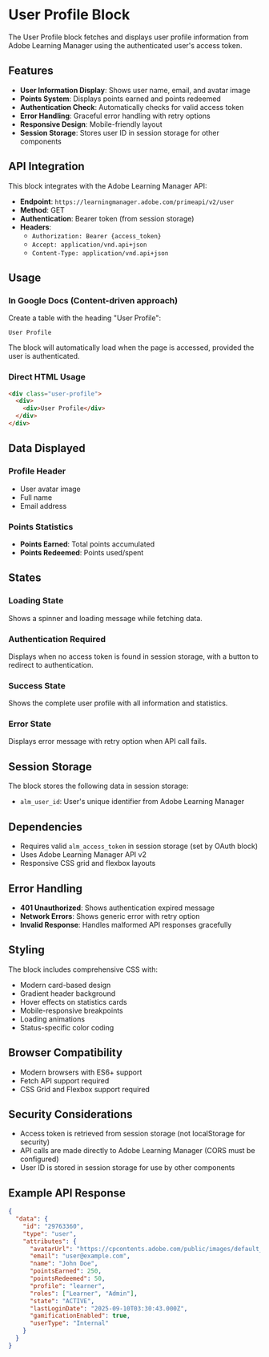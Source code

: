 # User Profile Block

The User Profile block fetches and displays user profile information from Adobe Learning Manager using the authenticated user's access token.

## Features

- **User Information Display**: Shows user name, email, and avatar image
- **Points System**: Displays points earned and points redeemed
- **Authentication Check**: Automatically checks for valid access token
- **Error Handling**: Graceful error handling with retry options
- **Responsive Design**: Mobile-friendly layout
- **Session Storage**: Stores user ID in session storage for other components

## API Integration

This block integrates with the Adobe Learning Manager API:
- **Endpoint**: `https://learningmanager.adobe.com/primeapi/v2/user`
- **Method**: GET
- **Authentication**: Bearer token (from session storage)
- **Headers**: 
  - `Authorization: Bearer {access_token}`
  - `Accept: application/vnd.api+json`
  - `Content-Type: application/vnd.api+json`

## Usage

### In Google Docs (Content-driven approach)

Create a table with the heading "User Profile":

```
User Profile
```

The block will automatically load when the page is accessed, provided the user is authenticated.

### Direct HTML Usage

```html
<div class="user-profile">
  <div>
    <div>User Profile</div>
  </div>
</div>
```

## Data Displayed

### Profile Header
- User avatar image
- Full name
- Email address

### Points Statistics
- **Points Earned**: Total points accumulated
- **Points Redeemed**: Points used/spent

## States

### Loading State
Shows a spinner and loading message while fetching data.

### Authentication Required
Displays when no access token is found in session storage, with a button to redirect to authentication.

### Success State
Shows the complete user profile with all information and statistics.

### Error State
Displays error message with retry option when API call fails.

## Session Storage

The block stores the following data in session storage:
- `alm_user_id`: User's unique identifier from Adobe Learning Manager

## Dependencies

- Requires valid `alm_access_token` in session storage (set by OAuth block)
- Uses Adobe Learning Manager API v2
- Responsive CSS grid and flexbox layouts

## Error Handling

- **401 Unauthorized**: Shows authentication expired message
- **Network Errors**: Shows generic error with retry option
- **Invalid Response**: Handles malformed API responses gracefully

## Styling

The block includes comprehensive CSS with:
- Modern card-based design
- Gradient header background
- Hover effects on statistics cards
- Mobile-responsive breakpoints
- Loading animations
- Status-specific color coding

## Browser Compatibility

- Modern browsers with ES6+ support
- Fetch API support required
- CSS Grid and Flexbox support required

## Security Considerations

- Access token is retrieved from session storage (not localStorage for security)
- API calls are made directly to Adobe Learning Manager (CORS must be configured)
- User ID is stored in session storage for use by other components

## Example API Response

```json
{
  "data": {
    "id": "29763360",
    "type": "user",
    "attributes": {
      "avatarUrl": "https://cpcontents.adobe.com/public/images/default_user_avatar.svg",
      "email": "user@example.com",
      "name": "John Doe",
      "pointsEarned": 250,
      "pointsRedeemed": 50,
      "profile": "learner",
      "roles": ["Learner", "Admin"],
      "state": "ACTIVE",
      "lastLoginDate": "2025-09-10T03:30:43.000Z",
      "gamificationEnabled": true,
      "userType": "Internal"
    }
  }
}

